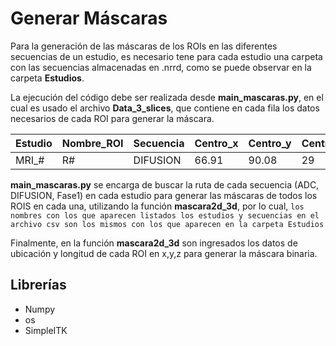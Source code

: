 # Generar Máscaras 
Para la generación de las máscaras de los ROIs en las diferentes secuencias de un estudio, es necesario tene para cada estudio una carpeta con las secuencias almacenadas en .nrrd, como se puede observar en la carpeta **Estudios**. 

La ejecución del código debe ser realizada desde **main_mascaras.py**, en el cual es usado el archivo **Data_3_slices**, que contiene en cada fila los datos necesarios de cada ROI para generar la máscara.


| Estudio  | Nombre_ROI  | Secuencia  | Centro_x | Centro_y  | Centro_z  | Distancia_x  | ....  | Comentarios  |
| ------|-----|-----|-----|-----|-----|-----|-----|-----|
| MRI_#  	| R# 	| DIFUSION 	| 66.91  | 90.08  | 29  | 19.13  | ....  | ARTEFACTO  |


**main_mascaras.py** se encarga de buscar la ruta de cada secuencia (ADC, DIFUSION, Fase1) en cada estudio para generar las máscaras de todos los ROIS en cada una, utilizando la función **mascara2d_3d**, por lo cual, `los nombres con los que aparecen listados los estudios y secuencias en el archivo csv son los mismos con los que aparecen en la carpeta Estudios
`

Finalmente, en la función **mascara2d_3d** son ingresados los datos de ubicación y longitud de cada ROI en x,y,z para generar la máscara binaria.

## Librerías 
* Numpy
* os
* SimpleITK

